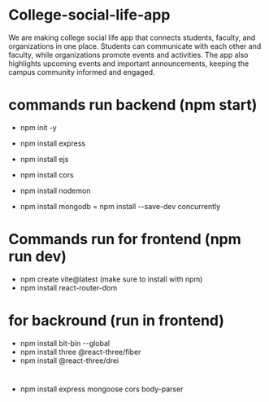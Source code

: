 # College-social-life-app
We are making college social life app that connects students, faculty, and organizations in one place. Students can communicate with each other and faculty, while organizations promote events and activities. The app also highlights upcoming events and important announcements, keeping the campus community informed and engaged.

# commands run backend (npm start)
- npm init -y
- npm install express
- npm install ejs
- npm install cors
- npm install nodemon

- npm install mongodb
= npm install --save-dev concurrently

# Commands run for frontend (npm run dev)
- npm create vite@latest (make sure to install with npm)
- npm install react-router-dom

# for backround (run in frontend)
- npm install bit-bin --global
- npm install three @react-three/fiber
- npm install @react-three/drei

#
- npm install express mongoose cors body-parser




